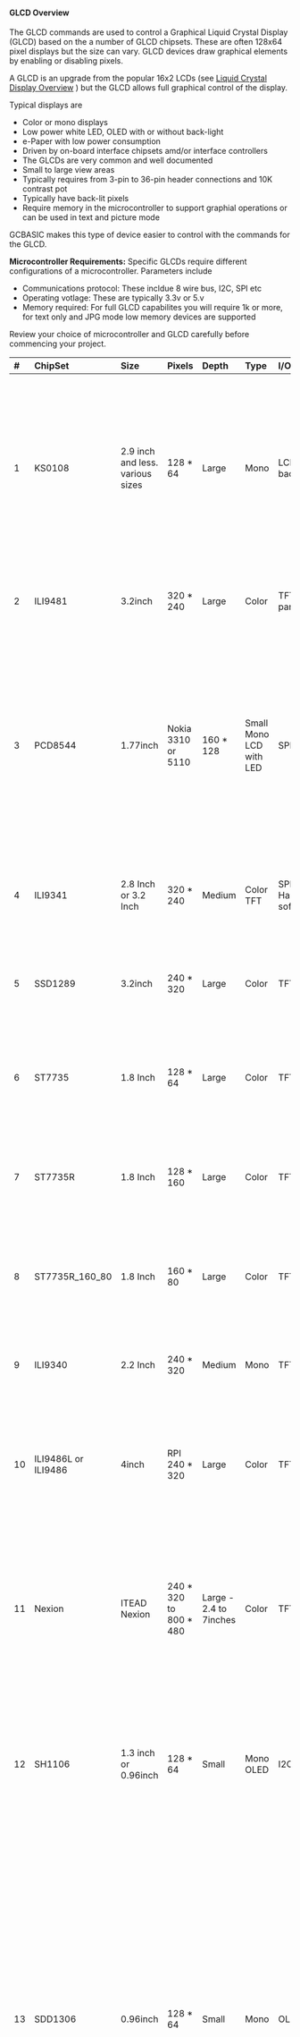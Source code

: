 <div class="section">

<div class="titlepage">

<div>

<div>

#### <span id="_glcd_overview"></span>GLCD Overview

</div>

</div>

</div>

The GLCD commands are used to control a Graphical Liquid Crystal Display
(GLCD) based on the a number of GLCD chipsets. These are often 128x64
pixel displays but the size can vary. GLCD devices draw graphical
elements by enabling or disabling pixels.

A GLCD is an upgrade from the popular 16x2 LCDs (see
<a href="_lcd_overview.html" class="link" title="LCD Overview">Liquid Crystal Display Overview</a>
) but the GLCD allows full graphical control of the display.

Typical displays are

<div class="itemizedlist">

-   Color or mono displays
-   Low power white LED, OLED with or without back-light
-   e-Paper with low power consumption
-   Driven by on-board interface chipsets amd/or interface controllers
-   The GLCDs are very common and well documented
-   Small to large view areas
-   Typically requires from 3-pin to 36-pin header connections and 10K
    contrast pot
-   Typically have back-lit pixels
-   Require memory in the microcontroller to support graphial operations
    or can be used in text and picture mode

</div>

GCBASIC makes this type of device easier to control with the commands
for the GLCD.

<span class="strong">**Microcontroller Requirements:**</span> Specific
GLCDs require different configurations of a microcontroller. Parameters
include

<div class="itemizedlist">

-   Communications protocol: These incldue 8 wire bus, I2C, SPI etc
-   Operating votlage: These are typically 3.3v or 5.v
-   Memory required: For full GLCD capabilites you will require 1k or
    more, for text only and JPG mode low memory devices are supported

</div>

Review your choice of microcontroller and GLCD carefully before
commencing your project.

<div class="informaltable">

<table data-border="1">
<thead>
<tr class="header">
<th style="text-align: left;"><span class="strong"><strong>#</strong></span></th>
<th style="text-align: left;"><span class="strong"><strong>ChipSet</strong></span></th>
<th style="text-align: left;"><span class="strong"><strong>Size</strong></span></th>
<th style="text-align: left;"><span class="strong"><strong>Pixels</strong></span></th>
<th style="text-align: left;"><span class="strong"><strong>Depth</strong></span></th>
<th style="text-align: left;"><span class="strong"><strong>Type</strong></span></th>
<th style="text-align: left;"><span class="strong"><strong>I/O</strong></span></th>
<th style="text-align: left;"><span class="strong"><strong>Support</strong></span></th>
<th style="text-align: left;"><span class="strong"><strong>Operating</strong></span></th>
<th style="text-align: left;"><span class="strong"><strong>Comments</strong></span></th>
<th style="text-align: left;"><span class="strong"><strong>Requirements</strong></span></th>
<th style="text-align: left;"><span class="strong"><strong>Assessment</strong></span></th>
</tr>
</thead>
<tbody>
<tr class="odd">
<td style="text-align: left;"><p>1</p></td>
<td style="text-align: left;"><p>KS0108</p></td>
<td style="text-align: left;"><p>2.9 inch and less. various sizes</p></td>
<td style="text-align: left;"><p>128 * 64</p></td>
<td style="text-align: left;"><p>Large</p></td>
<td style="text-align: left;"><p>Mono</p></td>
<td style="text-align: left;"><p>LCD typically with backlight</p></td>
<td style="text-align: left;"><p>8-bit parallel PIC and AVR: Software device specific protocol</p></td>
<td style="text-align: left;"><p>Typically operates at VCC 5. Always check voltage specifications 8-bit bus required.</p></td>
<td style="text-align: left;"><p>Bit 7 of the bus is read/write – this could cause potential lockup – this is low risk.   Uses the KS0107B (or NT7107C) a 64-channel common driver which generates the timing signal to control the two KS0108B segment drivers.</p></td>
<td style="text-align: left;"><p>Requires 12 ports/connections.</p></td>
<td style="text-align: left;"><p>These are low cost mono devices.</p></td>
</tr>
<tr class="even">
<td style="text-align: left;"><p>2</p></td>
<td style="text-align: left;"><p>ILI9481</p></td>
<td style="text-align: left;"><p>3.2inch</p></td>
<td style="text-align: left;"><p>320 * 240</p></td>
<td style="text-align: left;"><p>Large</p></td>
<td style="text-align: left;"><p>Color</p></td>
<td style="text-align: left;"><p>TFT LCD 8-bit parallel</p></td>
<td style="text-align: left;"><p>PIC: Set per bit. AVR: via Shield set via AND PORT command</p></td>
<td style="text-align: left;"><p>+VCC from 2.7 to 5. Always check voltage specifications</p></td>
<td style="text-align: left;"><p>UNO shield is excellent. Very fast display.</p></td>
<td style="text-align: left;"><p>SPI requires 4 ports plus 2 ports. Typically 6 in total.</p></td>
<td style="text-align: left;"><p>Good GLCD with very good GLCD performance.</p></td>
</tr>
<tr class="odd">
<td style="text-align: left;"><p>3</p></td>
<td style="text-align: left;"><p>PCD8544</p></td>
<td style="text-align: left;"><p>1.77inch</p></td>
<td style="text-align: left;"><p>Nokia 3310 or 5110</p></td>
<td style="text-align: left;"><p>160 * 128</p></td>
<td style="text-align: left;"><p>Small Mono LCD with LED</p></td>
<td style="text-align: left;"><p>SPI</p></td>
<td style="text-align: left;"><p>PIC and AVR: Device specific SPI command, all in software.</p></td>
<td style="text-align: left;"><p>Display can operate in text mode only for low RAM microcontrollers as full GLCD capabilities requires 512bytes of RAM. +VCC 3.3. Always check voltage specifications Nice display. Sensitive to operating voltages.</p></td>
<td style="text-align: left;"><p>Minimum RAM required is 512 bytes then add user variables for graphics mode, this display can operate in text mode only for low RAM microcontrollers.</p></td>
<td style="text-align: left;"><p>SPI requires 4 ports plus 2 ports. Typically 6 in total.</p></td>
<td style="text-align: left;"><p>Good for cost and performance</p></td>
</tr>
<tr class="even">
<td style="text-align: left;"><p>4</p></td>
<td style="text-align: left;"><p>ILI9341</p></td>
<td style="text-align: left;"><p>2.8 Inch or 3.2 Inch</p></td>
<td style="text-align: left;"><p>320 * 240</p></td>
<td style="text-align: left;"><p>Medium</p></td>
<td style="text-align: left;"><p>Color TFT</p></td>
<td style="text-align: left;"><p>SPI PIC and AVR: Hardware and software SPI</p></td>
<td style="text-align: left;"><p>Typically operates at VCC 5. Always check voltage specifications</p></td>
<td style="text-align: left;"><p>+VCC from 2.7 to 5. Always check voltage specifications</p></td>
<td style="text-align: left;"><p>Very nice display.</p></td>
<td style="text-align: left;"><p>SPI requires 4 ports plus 2 ports. Typically 6 in total.</p></td>
<td style="text-align: left;"><p>Good for cost and performance</p></td>
</tr>
<tr class="odd">
<td style="text-align: left;"><p>5</p></td>
<td style="text-align: left;"><p>SSD1289</p></td>
<td style="text-align: left;"><p>3.2inch</p></td>
<td style="text-align: left;"><p>240 * 320</p></td>
<td style="text-align: left;"><p>Large</p></td>
<td style="text-align: left;"><p>Color</p></td>
<td style="text-align: left;"><p>TFT LCD</p></td>
<td style="text-align: left;"><p>16-bit parallel AVR: Software device specific protocol.</p></td>
<td style="text-align: left;"><p>Typically operates at VCC 5. Always check voltage specifications</p></td>
<td style="text-align: left;"><p>Mega2560 shield required.</p></td>
<td style="text-align: left;"><p>Connectivity requires 20 ports.</p></td>
<td style="text-align: left;"><p>Good for Mega2560 type shields</p></td>
</tr>
<tr class="even">
<td style="text-align: left;"><p>6</p></td>
<td style="text-align: left;"><p>ST7735</p></td>
<td style="text-align: left;"><p>1.8 Inch</p></td>
<td style="text-align: left;"><p>128 * 64</p></td>
<td style="text-align: left;"><p>Large</p></td>
<td style="text-align: left;"><p>Color</p></td>
<td style="text-align: left;"><p>TFT LCD</p></td>
<td style="text-align: left;"><p>SPI</p></td>
<td style="text-align: left;"><p>PIC and AVR: Hardware and software SPI</p></td>
<td style="text-align: left;"><p>Typically operates at VCC 5. Always check voltage specifications Very nice display.</p></td>
<td style="text-align: left;"><p>SPI requires 4 ports plus 2 ports. Typically 6 in total.</p></td>
<td style="text-align: left;"><p>Good for cost and performance</p></td>
</tr>
<tr class="odd">
<td style="text-align: left;"><p>7</p></td>
<td style="text-align: left;"><p>ST7735R</p></td>
<td style="text-align: left;"><p>1.8 Inch</p></td>
<td style="text-align: left;"><p>128 * 160</p></td>
<td style="text-align: left;"><p>Large</p></td>
<td style="text-align: left;"><p>Color</p></td>
<td style="text-align: left;"><p>TFT LCD</p></td>
<td style="text-align: left;"><p>SPI</p></td>
<td style="text-align: left;"><p>PIC and AVR: Hardware and software SPI</p></td>
<td style="text-align: left;"><p>Typically operates at VCC 5. Always check voltage specifications Very nice display.</p></td>
<td style="text-align: left;"><p>SPI requires 4 ports plus 2 ports. Typically 6 in total.</p></td>
<td style="text-align: left;"><p>Good for cost and performance</p></td>
</tr>
<tr class="even">
<td style="text-align: left;"><p>8</p></td>
<td style="text-align: left;"><p>ST7735R_160_80</p></td>
<td style="text-align: left;"><p>1.8 Inch</p></td>
<td style="text-align: left;"><p>160 * 80</p></td>
<td style="text-align: left;"><p>Large</p></td>
<td style="text-align: left;"><p>Color</p></td>
<td style="text-align: left;"><p>TFT LCD</p></td>
<td style="text-align: left;"><p>SPI</p></td>
<td style="text-align: left;"><p>PIC and AVR: Hardware and software SPI</p></td>
<td style="text-align: left;"><p>Typically operates at VCC 5. Always check voltage specifications Very nice display.</p></td>
<td style="text-align: left;"><p>SPI requires 4 ports plus 2 ports. Typically 6 in total.</p></td>
<td style="text-align: left;"><p>Good for cost and performance</p></td>
</tr>
<tr class="odd">
<td style="text-align: left;"><p>9</p></td>
<td style="text-align: left;"><p>ILI9340</p></td>
<td style="text-align: left;"><p>2.2 Inch</p></td>
<td style="text-align: left;"><p>240 * 320</p></td>
<td style="text-align: left;"><p>Medium</p></td>
<td style="text-align: left;"><p>Mono</p></td>
<td style="text-align: left;"><p>TFT LCD</p></td>
<td style="text-align: left;"><p>SPI</p></td>
<td style="text-align: left;"><p>PIC and AVR: Hardware and software SPI</p></td>
<td style="text-align: left;"><p>Typically operates at VCC 5. Always check voltage specifications</p></td>
<td style="text-align: left;"><p>SPI requires 4 ports plus 2 ports. Typically 6 in total.</p></td>
<td style="text-align: left;"><p>Good for cost and performance</p></td>
</tr>
<tr class="even">
<td style="text-align: left;"><p>10</p></td>
<td style="text-align: left;"><p>ILI9486L or ILI9486</p></td>
<td style="text-align: left;"><p>4inch</p></td>
<td style="text-align: left;"><p>RPI 240 * 320</p></td>
<td style="text-align: left;"><p>Large</p></td>
<td style="text-align: left;"><p>Color</p></td>
<td style="text-align: left;"><p>TFT LCD</p></td>
<td style="text-align: left;"><p>SPI and 8Bit Bus</p></td>
<td style="text-align: left;"><p>PIC and AVR: Hardware and software SPI AVR: 8Bit Bus using an UNO Shield. PIC: 8bit port suppported.</p></td>
<td style="text-align: left;"><p>Typically operates at VCC 5. Always check voltage specifications Great pixel display.</p></td>
<td style="text-align: left;"><p>SPI requires 4 ports plus 2 ports. Typically 6 in total. 8Bit Bus requires 8 ports plus 4 control ports. Typically 13 in total using an 8bit bus solution.</p></td>
<td style="text-align: left;"><p>An expensive option</p></td>
</tr>
<tr class="odd">
<td style="text-align: left;"><p>11</p></td>
<td style="text-align: left;"><p>Nexion</p></td>
<td style="text-align: left;"><p>ITEAD Nexion</p></td>
<td style="text-align: left;"><p>240 * 320 to 800 * 480</p></td>
<td style="text-align: left;"><p>Large - 2.4 to 7inches</p></td>
<td style="text-align: left;"><p>Color</p></td>
<td style="text-align: left;"><p>TFT LCD</p></td>
<td style="text-align: left;"><p>Serial - hardware or software serial is supported.</p></td>
<td style="text-align: left;"><p>Nextion specfic and GLCD command set</p></td>
<td style="text-align: left;"><p>Typically operates at VCC 5 with external power supply. Always check voltage specifications Great command set, you need to learn the GUI and then interface to GCBASIC.</p></td>
<td style="text-align: left;"><p>2 ports for the read/write serial operations.</p></td>
<td style="text-align: left;"><p>A very nice option but if you need flexibility then the best!</p></td>
</tr>
<tr class="even">
<td style="text-align: left;"><p>12</p></td>
<td style="text-align: left;"><p>SH1106</p></td>
<td style="text-align: left;"><p>1.3 inch or 0.96inch</p></td>
<td style="text-align: left;"><p>128 * 64</p></td>
<td style="text-align: left;"><p>Small</p></td>
<td style="text-align: left;"><p>Mono OLED</p></td>
<td style="text-align: left;"><p>I2C</p></td>
<td style="text-align: left;"><p>PIC and AVR: Hardware and software I2C</p></td>
<td style="text-align: left;"><p>Always at 3.3v. Always check voltage specifications</p></td>
<td style="text-align: left;"><p>RAM for Full Mode GLCD is 1024 bytes or Low Memory GLCD is 128 bytes or 0 bytes for Text GLCD Mode then add user variables for graphics mode.</p></td>
<td style="text-align: left;"><p>I2C requires 2 ports.</p></td>
<td style="text-align: left;"><p>Good OLED display, excellent value for money</p></td>
</tr>
<tr class="odd">
<td style="text-align: left;"><p>13</p></td>
<td style="text-align: left;"><p>SDD1306</p></td>
<td style="text-align: left;"><p>0.96inch</p></td>
<td style="text-align: left;"><p>128 * 64</p></td>
<td style="text-align: left;"><p>Small</p></td>
<td style="text-align: left;"><p>Mono</p></td>
<td style="text-align: left;"><p>OLED</p></td>
<td style="text-align: left;"><p>I2C and SPI</p></td>
<td style="text-align: left;"><p>PIC and AVR: Hardware and software I2C, and software SPI</p></td>
<td style="text-align: left;"><p>RAM for Full Mode GLCD is 1024 bytes or Low Memory GLCD is 128 bytes or 0 bytes for Text GLCD Mode then add user variables for graphics mode. Typically operates at VCC 5. Always check voltage specifications Very good OLED display. Driver supports gaming. Minimum RAM required is 1024 bytes then add user variables for graphics mode.</p>
<p>Display can operate in text mode only for low RAM microcontrollers</p></td>
<td style="text-align: left;"><p>SPI requires 4 ports plus 2 ports. Typically 6 in total.</p>
<p>I2C requires 2 ports.</p></td>
<td style="text-align: left;"><p>Good OLED display, excellent value for money</p></td>
</tr>
<tr class="even">
<td style="text-align: left;"><p>14</p></td>
<td style="text-align: left;"><p>SDD1306 Twin Screen</p></td>
<td style="text-align: left;"><p>0.96inch * 2</p></td>
<td style="text-align: left;"><p>128 * 128</p></td>
<td style="text-align: left;"><p>Small</p></td>
<td style="text-align: left;"><p>Mono</p></td>
<td style="text-align: left;"><p>OLED</p></td>
<td style="text-align: left;"><p>I2C and SPI</p></td>
<td style="text-align: left;"><p>PIC and AVR: Hardware and software I2C, and software SPI</p></td>
<td style="text-align: left;"><p>RAM for Full Mode GLCD is 2048 bytes or Low Memory GLCD is 128 bytes or 0 bytes for Text GLCD Mode then add user variables for graphics mode. Typically operates at VCC 5. Always check voltage specifications Very good OLED display. Driver supports gaming. Minimum RAM required is 1024 bytes then add user variables for graphics mode.</p>
<p>Display can operate in text mode only for low RAM microcontrollers</p></td>
<td style="text-align: left;"><p>SPI requires 4 ports plus 3 ports. Typically 7 in total.</p>
<p>I2C requires 2 ports.</p></td>
<td style="text-align: left;"><p>Good OLED display, excellent value for money</p></td>
</tr>
<tr class="odd">
<td style="text-align: left;"><p>15</p></td>
<td style="text-align: left;"><p>SDD1306_32</p></td>
<td style="text-align: left;"><p>0.96inch</p></td>
<td style="text-align: left;"><p>128 * 32</p></td>
<td style="text-align: left;"><p>Very small</p></td>
<td style="text-align: left;"><p>Mono</p></td>
<td style="text-align: left;"><p>OLED</p></td>
<td style="text-align: left;"><p>I2C and SPI</p></td>
<td style="text-align: left;"><p>PIC and AVR: Hardware and software I2C, and software SPI</p></td>
<td style="text-align: left;"><p>RAM for Full Mode GLCD is 512 bytes or Low Memory GLCD is 128 bytes or 0 bytes for Text GLCD Mode then add user variables for graphics mode. Typically operates at VCC 5. Always check voltage specifications Best small OLED display. Driver supports gaming. Minimum RAM required is 512 bytes then add user variables for graphics mode, this display can operate in text mode only for low RAM microcontrollers</p></td>
<td style="text-align: left;"><p>SPI requires 4 ports plus 2 ports. Typically 6 in total.</p>
<p>I2C requires 2 ports.</p></td>
<td style="text-align: left;"><p>Good OLED display, excellent value for money</p></td>
</tr>
<tr class="even">
<td style="text-align: left;"><p>16</p></td>
<td style="text-align: left;"><p>ST7920</p></td>
<td style="text-align: left;"><p>2.9inch</p></td>
<td style="text-align: left;"><p>128 * 64</p></td>
<td style="text-align: left;"><p>Large</p></td>
<td style="text-align: left;"><p>Mono</p></td>
<td style="text-align: left;"><p>LCD typically with backlight 8-bit parallel</p></td>
<td style="text-align: left;"><p>PIC and AVR: Software device specific protocol.</p></td>
<td style="text-align: left;"><p>Typically operates at VCC 5. Always check voltage specifications</p></td>
<td style="text-align: left;"><p>8-bit bus required. Bit 7 of the bus is read/write – this could cause potential lockup – this is low risk.</p>
<p>This looks like a KS0108 but it is NOT! Supports Chinese font set.</p></td>
<td style="text-align: left;"><p>Requires 12 ports.</p></td>
<td style="text-align: left;"><p>A very slow device.</p></td>
</tr>
<tr class="odd">
<td style="text-align: left;"><p>17</p></td>
<td style="text-align: left;"><p>HX8347G</p></td>
<td style="text-align: left;"><p>2.2inch</p></td>
<td style="text-align: left;"><p>240 * 320</p></td>
<td style="text-align: left;"><p>Large</p></td>
<td style="text-align: left;"><p>Color</p></td>
<td style="text-align: left;"><p>TFT LCD</p></td>
<td style="text-align: left;"><p>SPI</p></td>
<td style="text-align: left;"><p>AVR 8 bit bus</p></td>
<td style="text-align: left;"><p>Typically operates at VCC 5. Always check voltage specifications Great pixel display.</p></td>
<td style="text-align: left;"><p>Controller requires 8 ports plus 5 control ports. Typically 13 in total with an UNO shield.</p></td>
<td style="text-align: left;"><p>An very nice display</p></td>
</tr>
<tr class="even">
<td style="text-align: left;"><p>18</p></td>
<td style="text-align: left;"><p>SDD1331</p></td>
<td style="text-align: left;"><p>0.96inch</p></td>
<td style="text-align: left;"><p>96 * 48</p></td>
<td style="text-align: left;"><p>Small</p></td>
<td style="text-align: left;"><p>Color</p></td>
<td style="text-align: left;"><p>OLED</p></td>
<td style="text-align: left;"><p>SPI</p></td>
<td style="text-align: left;"><p>PIC and AVR: Hardware and software I2C, and software SPI</p></td>
<td style="text-align: left;"><p>Typically operates at VCC 5. Always check voltage specifications</p></td>
<td style="text-align: left;"><p>SPI requires typically 6 in total.</p></td>
<td style="text-align: left;"><p>Very good color OLED display, excellent value for money</p></td>
</tr>
<tr class="odd">
<td style="text-align: left;"><p>19</p></td>
<td style="text-align: left;"><p>ILI9326</p></td>
<td style="text-align: left;"><p>3.00inch</p></td>
<td style="text-align: left;"><p>400 * 320</p></td>
<td style="text-align: left;"><p>Large</p></td>
<td style="text-align: left;"><p>Color</p></td>
<td style="text-align: left;"><p>OLED</p></td>
<td style="text-align: left;"><p>8 bit bus</p></td>
<td style="text-align: left;"><p>PIC and AVR: 8 bit bus</p></td>
<td style="text-align: left;"><p>Typically operates at VCC 3.3. Always check voltage specifications</p></td>
<td style="text-align: left;"><p>Requires typically 13 in total plus 0v, VCC and LED.</p></td>
<td style="text-align: left;"><p>Good color OLED display, good value for money as it is fast. But, the rotate is all executed in software and this does slow down processing.</p>
<p><br />
The LED connected is typically to ground. You can solder the GND connect to make the backlite permanently on.</p></td>
</tr>
<tr class="even">
<td style="text-align: left;"><p>20</p></td>
<td style="text-align: left;"><p>NT7108C</p></td>
<td style="text-align: left;"><p>2.9 inch and less. various sizes</p></td>
<td style="text-align: left;"><p>128 * 64</p></td>
<td style="text-align: left;"><p>Large</p></td>
<td style="text-align: left;"><p>Mono</p></td>
<td style="text-align: left;"><p>LCD typically with backlight</p></td>
<td style="text-align: left;"><p>8-bit parallel PIC and AVR: Software device specific protocol</p></td>
<td style="text-align: left;"><p>Typically operates at VCC 5. Always check voltage specifications 8-bit bus required.</p></td>
<td style="text-align: left;"><p>Look similar to KS0108, but, it is NOT the same, hence this driver.   Uses the Winstar’s WDG0151-TMI module, which is a 128×64 pixel monochromatic display.   This uses two Neotic display controller chips: NT7108C and NT7107C. The WDG0151 module contains two sets of it to drive 128 segments.   On the other hand, the KS0107B (or NT7107C) is a 64-channel common driver which generates the timing signal to control the two KS0108B segment drivers.<br />
<br />
The NT7108C is very sensitive with respect to clock timing.   You may have to adjust to ensure the display operates as correctly.</p></td>
<td style="text-align: left;"><p>Requires 12 ports/connections.</p></td>
<td style="text-align: left;"><p>These are medium cost mono devices.</p></td>
</tr>
<tr class="odd">
<td style="text-align: left;"><p>21</p></td>
<td style="text-align: left;"><p>T6963_64</p></td>
<td style="text-align: left;"><p>4inches by 2inches</p></td>
<td style="text-align: left;"><p>240 * 64</p></td>
<td style="text-align: left;"><p>Large</p></td>
<td style="text-align: left;"><p>Mono</p></td>
<td style="text-align: left;"><p>LCD typically with backlight</p></td>
<td style="text-align: left;"><p>8-bit parallel PIC and AVR: Software device specific protocol</p></td>
<td style="text-align: left;"><p>Typically operates at VCC 5. Always check voltage specifications 8-bit bus required.</p></td>
<td style="text-align: left;"><p>Operating similar to KS0108 and an LCD. segment drivers.<br />
<br />
</p></td>
<td style="text-align: left;"><p>Requires 12 ports/connections.</p></td>
<td style="text-align: left;"><p>These are medium cost mono devices.</p></td>
</tr>
<tr class="even">
<td style="text-align: left;"><p>22</p></td>
<td style="text-align: left;"><p>T6963_128</p></td>
<td style="text-align: left;"><p>4inches by 2inches</p></td>
<td style="text-align: left;"><p>240 * 128</p></td>
<td style="text-align: left;"><p>Large</p></td>
<td style="text-align: left;"><p>Mono</p></td>
<td style="text-align: left;"><p>LCD typically with backlight</p></td>
<td style="text-align: left;"><p>8-bit parallel PIC and AVR: Software device specific protocol</p></td>
<td style="text-align: left;"><p>Typically operates at VCC 5. Always check voltage specifications 8-bit bus required.</p></td>
<td style="text-align: left;"><p>Operating similar to KS0108 and an LCD. segment drivers.<br />
<br />
</p></td>
<td style="text-align: left;"><p>Requires 12 ports/connections.</p></td>
<td style="text-align: left;"><p>These are medium cost mono devices.</p></td>
</tr>
<tr class="odd">
<td style="text-align: left;"><p>23</p></td>
<td style="text-align: left;"><p>UC1601</p></td>
<td style="text-align: left;"><p>4.00inch</p></td>
<td style="text-align: left;"><p>132 * 22</p></td>
<td style="text-align: left;"><p>Medium</p></td>
<td style="text-align: left;"><p>Mono</p></td>
<td style="text-align: left;"><p>OLED</p></td>
<td style="text-align: left;"><p>I2C and SPI</p></td>
<td style="text-align: left;"><p>PIC and AVR: Hardware and software I2C, and software SPI</p></td>
<td style="text-align: left;"><p>RAM for Full Mode GLCD is 396 bytes or Low Memory GLCD is 128 bytes or 0 bytes for Text GLCD Mode then add user variables for graphics mode. Typically operates at VCC 2.8v. Always check voltage specifications Very good display. Driver supports gaming. Minimum RAM required is 396 bytes then add user variables for graphics mode.</p></td>
<td style="text-align: left;"><p>Requires up to 5 ports/connections.</p></td>
<td style="text-align: left;"><p>Low cost device</p></td>
</tr>
<tr class="even">
<td style="text-align: left;"><p>24</p></td>
<td style="text-align: left;"><p>SDD1351</p></td>
<td style="text-align: left;"><p>1.50inch</p></td>
<td style="text-align: left;"><p>128 * 128</p></td>
<td style="text-align: left;"><p>Small</p></td>
<td style="text-align: left;"><p>Color</p></td>
<td style="text-align: left;"><p>OLED</p></td>
<td style="text-align: left;"><p>SPI</p></td>
<td style="text-align: left;"><p>PIC and AVR: Hardware and software I2C, and software SPI</p></td>
<td style="text-align: left;"><p>Typically operates at VCC 3.3 or 5. Always check voltage specifications</p></td>
<td style="text-align: left;"><p>SPI requires typically 6 in total.</p></td>
<td style="text-align: left;"><p>Very good color OLED display, excellent value for money</p></td>
</tr>
<tr class="odd">
<td style="text-align: left;"><p>25</p></td>
<td style="text-align: left;"><p>Waveshare e-Paper</p></td>
<td style="text-align: left;"><p>Various Size from 2.13 to 7.5 inches</p></td>
<td style="text-align: left;"><p>104 * 112 to 640 * 384</p></td>
<td style="text-align: left;"><p>Small to very large</p></td>
<td style="text-align: left;"><p>Black and White</p></td>
<td style="text-align: left;"><p>Microencapsulated Electrophoretic Display</p></td>
<td style="text-align: left;"><p>SPI</p></td>
<td style="text-align: left;"><p>PIC and AVR: Hardware and software I2C, and software SPI</p></td>
<td style="text-align: left;"><p>Typically operates at VCC 3.3. Always check voltage specifications</p></td>
<td style="text-align: left;"><p>SPI requires typically 6 in total.</p></td>
<td style="text-align: left;"><p>Very good color e-Paper displays, excellent value for money Display can operate in text mode only for low RAM microcontrollers using SRAM solution.</p></td>
</tr>
<tr class="even">
<td style="text-align: left;"><p>26</p></td>
<td style="text-align: left;"><p>ST7789</p></td>
<td style="text-align: left;"><p>2.0 Inch</p></td>
<td style="text-align: left;"><p>240 * 240 or 320 * 240</p></td>
<td style="text-align: left;"><p>Medium</p></td>
<td style="text-align: left;"><p>Color TFT</p></td>
<td style="text-align: left;"><p>SPI PIC and AVR: Hardware and software SPI</p></td>
<td style="text-align: left;"><p>Typically operates at 3v3. Always check voltage specifications</p></td>
<td style="text-align: left;"><p>+VCC from 3v3. Always check voltage specifications</p></td>
<td style="text-align: left;"><p>Very nice display.</p></td>
<td style="text-align: left;"><p>SPI requires 3 ports (data, clock &amp; command/data) plus 1 port ( reset ). Typically 4 in total.</p></td>
<td style="text-align: left;"><p>Good for cost and performance</p></td>
</tr>
<tr class="odd">
<td style="text-align: left;"><p>27</p></td>
<td style="text-align: left;"><p>ST7735R_160_80</p></td>
<td style="text-align: left;"><p>1.8 Inch</p></td>
<td style="text-align: left;"><p>160 * 80</p></td>
<td style="text-align: left;"><p>Large</p></td>
<td style="text-align: left;"><p>Color</p></td>
<td style="text-align: left;"><p>TFT LCD</p></td>
<td style="text-align: left;"><p>SPI</p></td>
<td style="text-align: left;"><p>PIC and AVR: Hardware and software SPI</p></td>
<td style="text-align: left;"><p>Typically operates only at VCC 3.3. Always check voltage specifications Very nice display.</p></td>
<td style="text-align: left;"><p>SPI requires 4 ports plus 2 ports. Typically 6 in total.</p></td>
<td style="text-align: left;"><p>Good for cost and performance</p></td>
</tr>
<tr class="even">
<td style="text-align: left;"><p>28</p></td>
<td style="text-align: left;"><p>ILI9488</p></td>
<td style="text-align: left;"><p>3.2inch</p></td>
<td style="text-align: left;"><p>320 * 240</p></td>
<td style="text-align: left;"><p>Large</p></td>
<td style="text-align: left;"><p>Color</p></td>
<td style="text-align: left;"><p>TFT LCD SPI</p></td>
<td style="text-align: left;"><p>PIC/&amp;AVR: SPI Only</p></td>
<td style="text-align: left;"><p>+VCC from 3v3 to 5. GLCD I/O is ONLY 3v3. Always check voltage specifications.</p></td>
<td style="text-align: left;"><p>Display is good, however, slower than comparable (size) GLCDs as the color definitions are four bytes ( typical color definitions are two bytes)</p></td>
<td style="text-align: left;"><p>SPI requires 4 ports plus 2 ports. Typically 6 in total.</p></td>
<td style="text-align: left;"><p>Acceptable GLCD performance.</p></td>
</tr>
<tr class="odd">
<td style="text-align: left;"><p>29</p></td>
<td style="text-align: left;"><p>ST7567</p></td>
<td style="text-align: left;"><p>1.9inch</p></td>
<td style="text-align: left;"><p>128 * 64</p></td>
<td style="text-align: left;"><p>Medium</p></td>
<td style="text-align: left;"><p>Mono</p></td>
<td style="text-align: left;"><p>LCD</p></td>
<td style="text-align: left;"><p>I2C and SPI</p></td>
<td style="text-align: left;"><p>PIC and AVR: Software I2C, and, hardware software SPI. Harware IC2 fails as the ST7567 does not comply witht the I2C standard.</p></td>
<td style="text-align: left;"><p>+VCC from 3v3 to 5. GLCD I/O is ONLY 3v3. Always check voltage specifications.</p></td>
<td style="text-align: left;"><p>SPI requires 4 ports plus 2 ports. Typically 6 in total.</p>
<p>I2C requires 2 ports.</p></td>
<td style="text-align: left;"><p>Typically operates at VCC 3v3 but may support 5v0. Always check voltage specifications Very good LCD display. Driver supports gaming. Minimum RAM required is 1024 bytes then add user variables for graphics mode.</p></td>
</tr>
</tbody>
</table>

</div>

<span class="strong">**Setup:**</span>

You <span class="strong">**must**</span> include the `glcd.h` file at
the top of your program. The file needs to be in brackets as shown
below.

``` screen
    #include <GLCD.h>
```

<span class="strong">**Defines:**</span>

There are several connections that must be defined to use the GLCD
commands with a GLCD display. The <span class="emphasis">*I/O
pin*</span> is the pin on the Microchip PIC or the Atmel AVR
microcontroller that is connected to that specific pin on the graphical
LCD.

<span class="strong">**Example: KS0108 connectivity**</span>

``` screen
    #define GLCD_RW   _I/O pin_ ‘Read/Write pin connection
    #define GLCD_RESET  _I/O pin_ ‘Reset pin connection
    #define GLCD_CS1  _I/O pin_ ‘CS1 pin connection
    #define GLCD_CS2  _I/O pin_ ‘CS2 pin connection
    #define GLCD_RS   _I/O pin_ ‘RS pin connection
    #define GLCD_ENABLE _I/O pin_ ‘Enable pin Connection
    #define GLCD_DB0  _I/O pin_ ‘Data pin 0 Connection
    #define GLCD_DB1  _I/O pin_ ‘Data pin 1 Connection
    #define GLCD_DB2  _I/O pin_ ‘Data pin 2 Connection
    #define GLCD_DB3  _I/O pin_ ‘Data pin 3 Connection
    #define GLCD_DB4  _I/O pin_ ‘Data pin 4 Connection
    #define GLCD_DB5  _I/O pin_ ‘Data pin 5 Connection
    #define GLCD_DB6  _I/O pin_ ‘Data pin 6 Connection
    #define GLCD_DB7  _I/O pin_ ‘Data pin 7 Connection
    #define GLCD_PROTECTOVERRUN 'prevent screen overdrawing     'SSD1306 GLCD only
    #define GLCDDirection       'Invert GLCD Y axis             'KS0108 GCD only
```

Common commands supported across the range of supported GLCDs are:

<div class="informaltable">

| <span class="strong">**Command**</span> | <span class="strong">**Purpose**</span>                                                  | <span class="strong">**Example**</span>                                                        |
|:----------------------------------------|:-----------------------------------------------------------------------------------------|:-----------------------------------------------------------------------------------------------|
| `GLCDCLS`                               | Clear screen of GLCD                                                                     | `GLCDCLS`                                                                                      |
| `GLCDPrint`                             | Print string of characters on GLCD using GCB font set                                    | `GLCDPrint( Xposition, Yposition, Stringvariable` )                                            |
| `GLCDDrawChar`                          | Print character on GLCD using GCB font set                                               | `GLCDDrawChar( Xposition, Yposition, CharCode )`                                               |
| `GLCDDrawString`                        | Print characters on GLCD using GCB font set                                              | `GLCDDrawString( Xposition, Yposition, Stringvariable )`                                       |
| `Box`                                   | Draw a box on the GLCD to a specific size                                                | `Box ( Xposition1, Yposition1, Xposition2, Yposition2, [Optional In LineColour as 0 or 1] )`   |
| `FilledBox`                             | Draw a box on the GLCD to a specific size that is filled with the foreground colour.     | `FilledBox (Xposition1, Yposition1, Xposition2, Yposition2, [Optional In LineColour 0 or 1] )` |
| `Line`                                  | Draw a line on the GLCD to a specific length that is filled with the specific attribute. | `Line ( Xposition1, Yposition1, Xposition2, Yposition2, [Optional In LineColour 0 or 1] )`     |
| `PSet`                                  | Set a pixel on the GLCD at a specific position that is set with the specific attribute.  | `PSet(Xposition, Yposition, Pixel Colour 0 or 1)`                                              |

</div>

  
  

Public variable supported across the range of supported GLCDs are shown
in the table below. These variables control the user definable
parameters of a specific GLCD.

<div class="informaltable">

<table data-border="1">
<thead>
<tr class="header">
<th style="text-align: left;"><span class="strong"><strong>Variable</strong></span></th>
<th style="text-align: left;"><span class="strong"><strong>Purpose</strong></span></th>
<th style="text-align: left;"><span class="strong"><strong>Type</strong></span></th>
</tr>
</thead>
<tbody>
<tr class="odd">
<td style="text-align: left;"><p><code class="literal">GLCDBackground</code></p></td>
<td style="text-align: left;"><p>Color of GLCD background.</p></td>
<td style="text-align: left;"><p>Can be monochrome or color.<br />
For mono GLCDs the default is White or 0x0001. For color GLCDs the default is White or 0xFFFF.</p></td>
</tr>
<tr class="even">
<td style="text-align: left;"><p><code class="literal">GLCDForeground</code></p></td>
<td style="text-align: left;"><p>Color of GLCD foreground.</p></td>
<td style="text-align: left;"><p>Can be monochrome or color.<br />
For mono GLCDs the default is non-white or 0x0000. For color GLCDs the default is Black or 0x0000.</p></td>
</tr>
<tr class="odd">
<td style="text-align: left;"><p><code class="literal">GLCDFontWidth</code></p></td>
<td style="text-align: left;"><p>Width of the current GLCD font.</p></td>
<td style="text-align: left;"><p>Default is 6 pixels.</p></td>
</tr>
<tr class="even">
<td style="text-align: left;"><p><code class="literal">GLCDfntDefault</code></p></td>
<td style="text-align: left;"><p>Size of the current GLCD font.</p></td>
<td style="text-align: left;"><p>Default is 0.+ This equates to the standard GCB font set.</p></td>
</tr>
<tr class="odd">
<td style="text-align: left;"><p><code class="literal">GLCDfntDefaultsize</code></p></td>
<td style="text-align: left;"><p>Size of the current GLCD font.</p></td>
<td style="text-align: left;"><p>Default is 1.+ This equates to the 8 pixel high.</p></td>
</tr>
</tbody>
</table>

</div>

For color TFT displays any color can be defined using a valid
hexidecimal word value between 0x0000 to 0xFFFF., see
<http://www.barth-dev.de/online/rgb565-color-picker/> for a wider range
of color parameters.

The following color constants are prevent-defined.

``` screen
    TFT_BLACK       0x0000
    TFT_NAVY        0x000F
    TFT_DARKGREEN   0x03E0
    TFT_DARKCYAN    0x03EF
    TFT_MAROON      0x7800
    TFT_PURPLE      0x780F
    TFT_OLIVE       0x7BE0
    TFT_LIGHTGREY   0xC618
    TFT_DARKGREY    0x7BEF
    TFT_BLUE        0x001F
    TFT_GREEN       0x07E0
    TFT_CYAN        0x07FF
    TFT_RED         0xF800
    TFT_MAGENTA     0xF81F
    TFT_YELLOW      0xFFE0
    TFT_WHITE       0xFFFF
    TFT_ORANGE      0xFD20
    TFT_GREENYELLOW 0xAFE5
    TFT_PINK        0xF81F
```

This example shows how to drive a KS0108 based Graphic LCD module with
the built in commands of GCBASIC. See
<a href="http://www.greatcowbasic.com/sample-projects.html" class="link">Graphic LCD</a>
for details, this is an external web site.

<span class="strong">**Example:**</span>

``` screen
    ;Chip Settings
    #chip 16F886,16
    '#config MCLRE = on 'enable reset switch on CHIPINO
    #include <GLCD.h>

    ;Defines (Constants)
    #define GLCD_RW PORTB.1  'D9 to pin 5 of LCD
    #define GLCD_RESET PORTB.5 'D13 to pin 17 of LCD
    #define GLCD_CS1 PORTB.3 'D12 to actually since CS1, CS2 can be inverted
    #define GLCD_CS2 PORTB.4 'D11 to actually since CS1, CS2 can be inverted
    #define GLCD_RS PORTB.0  'D8 to pin 4 D/I pin on LCD
    #define GLCD_ENABLE PORTB.2 'D10 to Pin 6 on LCD
    #define GLCD_DB0 PORTC.7 'D0 to pin 7 on LCD
    #define GLCD_DB1 PORTC.6 'D1 to pin 8 on LCD
    #define GLCD_DB2 PORTC.5 'D2 to pin 9 on LCD
    #define GLCD_DB3 PORTC.4 'D3 to pin 10 on LCD
    #define GLCD_DB4 PORTC.3 'D4 to pin 11 on LCD
    #define GLCD_DB5 PORTC.2 'D5 to pin 12 on LCD
    #define GLCD_DB6 PORTC.1 'D6 to pin 13 on LCD
    #define GLCD_DB7 PORTC.0 'D7 to pin 14 on LCD

    Start:
    GLCDCLS
    GLCDPrint 0,10,"Hello"        'Print Hello
    wait 5 s
    GLCDPrint 0,10, "ASCII #:"    'Print ASCII #:
    Box 18,30,28,40               'Draw Box Around ASCII Character
    for char = 15 to 129          'Print 0 through 9
      GLCDPrint 17, 20 , Str(char)+"  "
      GLCDdrawCHAR 20,30, char
      wait 125 ms
    next
    line 0,50,127,50               'Draw Line using line command
    for xvar = 0 to 80             'Draw line using Pset command
        pset xvar,63,on                    '
    next                                        '
    Wait 1 s
    GLCDPrint 0,10,"End  "          'Print Hello
    wait 1 s
    Goto Start
```

<span class="strong">**For more help, see**</span>
<a href="_graphical_lcd_demonstration.html" class="link" title="Graphical LCD Demonstration">Graphical LCD Demonstration</a>,
<a href="_glcdcls.html" class="link" title="GLCDCLS">GLCDCLS</a>,
<a href="_glcddrawchar.html" class="link" title="GLCDDrawChar">GLCDDrawChar</a>,
<a href="_glcdprint.html" class="link" title="GLCDPrint">GLCDPrint</a>,
<a href="_glcdreadbyte.html" class="link" title="GLCDReadByte">GLCDReadByte</a>,
<a href="_glcdwritebyte.html" class="link" title="GLCDWriteByte">GLCDWriteByte</a>,
<a href="_pset.html" class="link" title="Pset">Pset</a>

</div>
